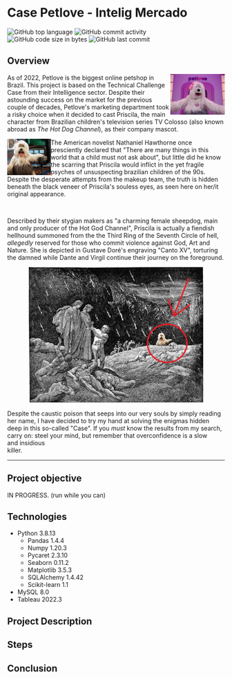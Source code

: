 # Case Petlove - Intelig Mercado
 
![GitHub top language](https://img.shields.io/github/languages/top/hbatistuzzo/Case-Petlove---Intelig-Mercado)
![GitHub commit activity](https://img.shields.io/github/commit-activity/m/hbatistuzzo/Case-Petlove---Intelig-Mercado)
![GitHub code size in bytes](https://img.shields.io/github/languages/code-size/hbatistuzzo/Case-Petlove---Intelig-Mercado)
![GitHub last commit](https://img.shields.io/github/last-commit/hbatistuzzo/Case-Petlove---Intelig-Mercado)

## Overview

<img src="images/ohno.jpg" align="right" width="25%"/>

As of 2022, Petlove is the biggest online petshop in Brazil. This project is based on the Technical Challenge Case from their Intelligence sector. Despite their astounding success on the market for the previous couple of decades, 
Petlove's marketing department took a risky choice when it decided to cast Priscila, the main character from Brazilian children's television series TV Colosso (also known abroad as *The Hot Dog Channel*), as their company mascot.
</br>

<img src="images/jesuschrist.jpg" align="left" width="20%"/>


The American novelist Nathaniel Hawthorne once presciently declared that "There are many things in this world that a child must not ask about", but little did he know the scarring that Priscila would inflict in the yet fragile
psyches of unsuspecting brazilian children of the 90s. Despite the desperate attempts from the makeup team, the truth is hidden beneath the black veneer of Priscila's souless eyes, as seen here on her/it original appearance.

</br>

Described by their stygian makers as "a charming female sheepdog, main and only producer of the Hot God Channel", Priscila is actually a fiendish hellhound summoned from the the Third Ring of the Seventh Circle of hell, *allegedly*
reserved for those who commit violence against God, Art and Nature. She is depicted in Gustave Doré's engraving "Canto XV", torturing the damned while Dante and Virgil continue their journey on the foreground. 

<p align="center"><img src="images/hellhound.jpg"width="80%"/></p>

Despite the caustic poison that seeps into our very souls by simply reading her name, I have decided to try my hand at solving the enigmas hidden deep in this so-called "Case".
If you _must_ know the results from my search, carry on: steel your mind, but remember that overconfidence is a slow </br> and insidious </br> killer.

---

## Project objective

IN PROGRESS. (run while you can)

## Technologies

- Python 3.8.13
	- Pandas 1.4.4
	- Numpy 1.20.3
	- Pycaret 2.3.10
	- Seaborn 0.11.2
	- Matplotlib 3.5.3
	- SQLAlchemy 1.4.42
	- Scikit-learn 1.1
- MySQL 8.0
- Tableau 2022.3


## Project Description

## Steps

## Conclusion